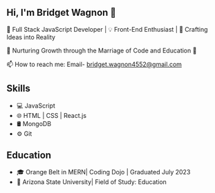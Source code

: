 ## Hi, I'm Bridget Wagnon 👋

🚀 Full Stack JavaScript Developer | 💡 Front-End Enthusiast | 🔮 Crafting Ideas into Reality 

🌿 Nurturing Growth through the Marriage of Code and Education 🌱

📫 How to reach me: Email- bridget.wagnon4552@gmail.com

## Skills

- 💻 JavaScript 
- 🌐 HTML | CSS | React.js
- 🛢️ MongoDB
- ⚙️ Git 

## Education

- 🎓 Orange Belt in MERN| Coding Dojo | Graduated July 2023
- 📝 Arizona State University| Field of Study: Education

<!--
**BCWagnon/BCWagnon** is a ✨ _special_ ✨ repository because its `README.md` (this file) appears on your GitHub profile.

Here are some ideas to get you started:

- 🔭 I’m currently working on ...
- 🌱 I’m currently learning ...
- 👯 I’m looking to collaborate on ...
- 🤔 I’m looking for help with ...
- 💬 Ask me about ...
- 📫 How to reach me: ...
- 😄 Pronouns: ...
- ⚡ Fun fact: ...
-->
